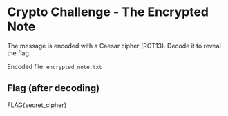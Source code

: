 # Crypto Challenge - The Encrypted Note

The message is encoded with a Caesar cipher (ROT13). Decode it to reveal the flag.

Encoded file: `encrypted_note.txt`

## Flag (after decoding)
FLAG{secret_cipher}